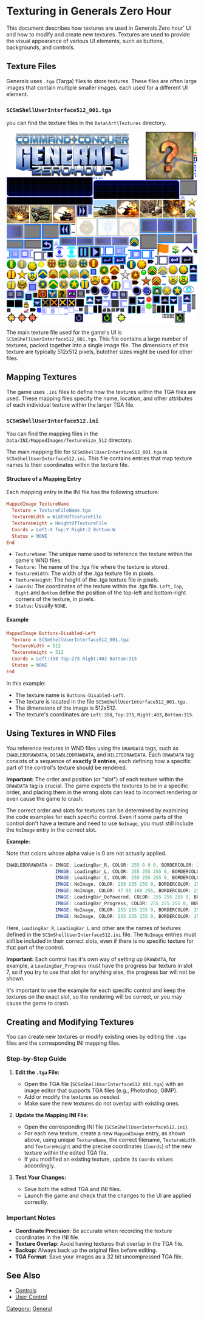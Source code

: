 # Texturing in Generals Zero Hour

This document describes how textures are used in Generals Zero hour' UI and how to modify and create new textures.
Textures are used to provide the visual appearance of various UI elements, such as buttons, backgrounds, and controls.

## Texture Files

Generals uses `.tga` (Targa) files to store textures. These files are often large images that contain multiple smaller
images, each used for a different UI element.

### `SCSmShellUserInterface512_001.tga`

you can find the texture files in the `Data\Art\Textures` directory.

![Description of the image](../wnd/SCSmShellUserInterface512_001.tga.png)

The main texture file used for the game's UI is `SCSmShellUserInterface512_001.tga`.
This file contains a large number of textures, packed together into a single image file.
The dimensions of this texture are typically 512x512 pixels, butother sizes might be used for other files.

## Mapping Textures

The game uses `.ini` files to define how the textures within the TGA files are used. These mapping files specify the
name, location, and other attributes of each individual texture within the larger TGA file.

### `SCSmShellUserInterface512.ini`

You can find the mapping files in the `Data/INI/MappedImages/TextureSize_512` directory.

The main mapping file for `SCSmShellUserInterface512_001.tga` is `SCSmShellUserInterface512.ini`. This file contains
entries that map texture names to their coordinates within the texture file.

#### Structure of a Mapping Entry

Each mapping entry in the INI file has the following structure:

```ini
MappedImage TextureName
  Texture = TextureFileName.tga
  TextureWidth = WidthOfTextureFile
  TextureHeight = HeightOfTextureFile
  Coords = Left:X Top:Y Right:Z Bottom:W
  Status = NONE
End
```

* `TextureName`:  The unique name used to reference the texture within the game's WND files.
* `Texture`: The name of the .tga file where the texture is stored.
* `TextureWidth`: The width of the .tga texture file in pixels.
* `TextureHeight`: The height of the .tga texture file in pixels.
* `Coords`: The coordinates of the texture within the .tga file.  `Left`, `Top`, `Right` and `Bottom` define the
  position of the top-left and bottom-right corners of the texture, in pixels.
* `Status`: Usually `NONE`.

#### Example

```ini
MappedImage Buttons-Disabled-Left
  Texture = SCSmShellUserInterface512_001.tga
  TextureWidth = 512
  TextureHeight = 512
  Coords = Left:358 Top:275 Right:403 Bottom:315
  Status = NONE
End
```

In this example:

* The texture name is `Buttons-Disabled-Left`.
* The texture is located in the file `SCSmShellUserInterface512_001.tga`.
* The dimensions of the image is 512x512.
* The texture's coordinates are `Left:358`, `Top:275`, `Right:403`, `Bottom:315`.

## Using Textures in WND Files

You reference textures in WND files using the `DRAWDATA` tags, such as `ENABLEDDRAWDATA`, `DISABLEDDRAWDATA`,
and `HILITEDRAWDATA`. Each `DRAWDATA` tag consists of a sequence of **exactly 9 entries**,
each defining how a specific part of the control's texture should be rendered.

**Important:** The order and position (or "slot") of each texture within the `DRAWDATA` tag is crucial.
The game expects the textures to be in a specific order, and placing them in the wrong slots can lead to incorrect
rendering or even cause the game to crash.

The correct order and slots for textures can be determined by examining the code examples for each specific control.
Even if some parts of the control don't have a texture and need to use `NoImage`,
you must still include the `NoImage` entry in the correct slot.

**Example:**

<smal>Note that colors whose alpha value is 0 are not actually applied.</small>
```nasm
ENABLEDDRAWDATA = IMAGE: LoadingBar_R, COLOR: 255 0 0 0, BORDERCOLOR: 255 128 128 0,
                  IMAGE: LoadingBar_L, COLOR: 255 255 255 0, BORDERCOLOR: 255 255 255 0,
                  IMAGE: LoadingBar_C, COLOR: 255 255 255 0, BORDERCOLOR: 255 255 255 0,
                  IMAGE: NoImage, COLOR: 255 255 255 0, BORDERCOLOR: 255 255 255 0,
                  IMAGE: NoImage, COLOR: 47 55 168 255, BORDERCOLOR: 254 254 254 255,
                  IMAGE: LoadingBar_DePowered, COLOR: 255 255 255 0, BORDERCOLOR: 255 255 255 0,
                  IMAGE: LoadingBar_Progress, COLOR: 255 255 255 0, BORDERCOLOR: 255 255 255 0,
                  IMAGE: NoImage, COLOR: 255 255 255 0, BORDERCOLOR: 255 255 255 0,
                  IMAGE: NoImage, COLOR: 255 255 255 0, BORDERCOLOR: 255 255 255 0;
```

Here, `LoadingBar_R`, `LoadingBar_L` and other are the names of textures defined in the
`SCSmShellUserInterface512.ini` file. The `NoImage` entries must still be included in their correct slots,
even if there is no specific texture for that part of the control.

**Important:** Each control has it's own way of setting up `DRAWDATA`,
for example,  a `LoadingBar_Progress` must have the progress bar texture in slot 7,
so if you try to use that slot for anything else, the progress bar will not be shown.

It's important to use the example for each specific control and keep the textures on the exact slot,
so the rendering will be correct, or you may cause the game to crash.
## Creating and Modifying Textures

You can create new textures or modify existing ones by editing the `.tga` files and the corresponding INI mapping files.

### Step-by-Step Guide

1. **Edit the `.tga` File:**
    * Open the TGA file (`SCSmShellUserInterface512_001.tga`) with an image editor that supports TGA files (e.g.,
      Photoshop, GIMP).
    * Add or modify the textures as needed.
    * Make sure the new textures do not overlap with existing ones.
2. **Update the Mapping INI File:**
    * Open the corresponding INI file (`SCSmShellUserInterface512.ini`).
    * For each new texture, create a new `MappedImage` entry, as shown above, using unique `TextureName`, the correct
      filename, `TextureWidth` and `TextureHeight` and the precise coordinates (`Coords`) of the new texture within the
      edited TGA file.
    * If you modified an existing texture, update its `Coords` values accordingly.

3. **Test Your Changes:**
    * Save both the edited TGA and INI files.
    * Launch the game and check that the changes to the UI are applied correctly.

### Important Notes

* **Coordinate Precision**: Be accurate when recording the texture coordinates in the INI file.
* **Texture Overlap**: Avoid having textures that overlap in the TGA file.
* **Backup:** Always back up the original files before editing.
* **TGA Format**: Save your images as a 32 bit uncompressed TGA file.

## See Also

* [Controls](../Controls.md)
* [User Control](../controls/user.md)

[Category:](../Categories.md) [General](../General.md)
